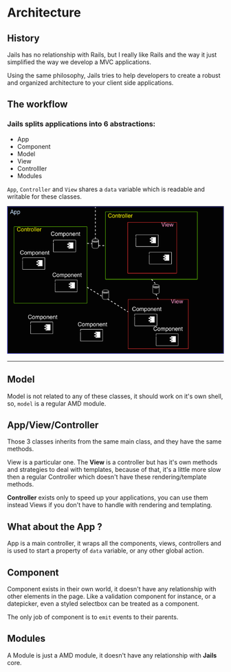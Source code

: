 # Architecture

## History

Jails has no relationship with Rails, but I really like Rails and the way it just simplified the way we develop a MVC applications.

Using the same philosophy, Jails tries to help developers to create a robust and organized architecture to your client side applications.

## The workflow

### Jails splits applications into 6 abstractions:

- App
- Component
- Model
- View
- Controlller
- Modules

`App`, `Controller` and `View` shares a `data` variable which is readable and writable for these classes.

![diagram](../images/diagram.png)

---

## Model

Model is not related to any of these classes, it should work on it's own shell, so, `model` is a regular AMD module.

## App/View/Controller

Those 3 classes inherits from the same main class, and they have the same methods.

View is a particular one.
The **View** is a controller but has it's own methods and strategies to deal with templates, because of that, it's a little more slow then a regular Controller which doesn't have these rendering/template methods.

**Controller** exists only to speed up your applications, you can use them instead Views if you don't have to handle with rendering and templating.

## What about the **App** ?
App is a main controller, it wraps all the components, views, controllers and is used to start a property of `data` variable, or any other global action.


## Component

Component exists in their own world, it doesn't have any relationship with other elements in the page.
Like a validation component for instance, or a datepicker, even a styled selectbox can be treated as a component.

The only job of component is to `emit` events to their parents.

## Modules

A Module is just a AMD module, it doesn't have any relationship with **Jails** core.
